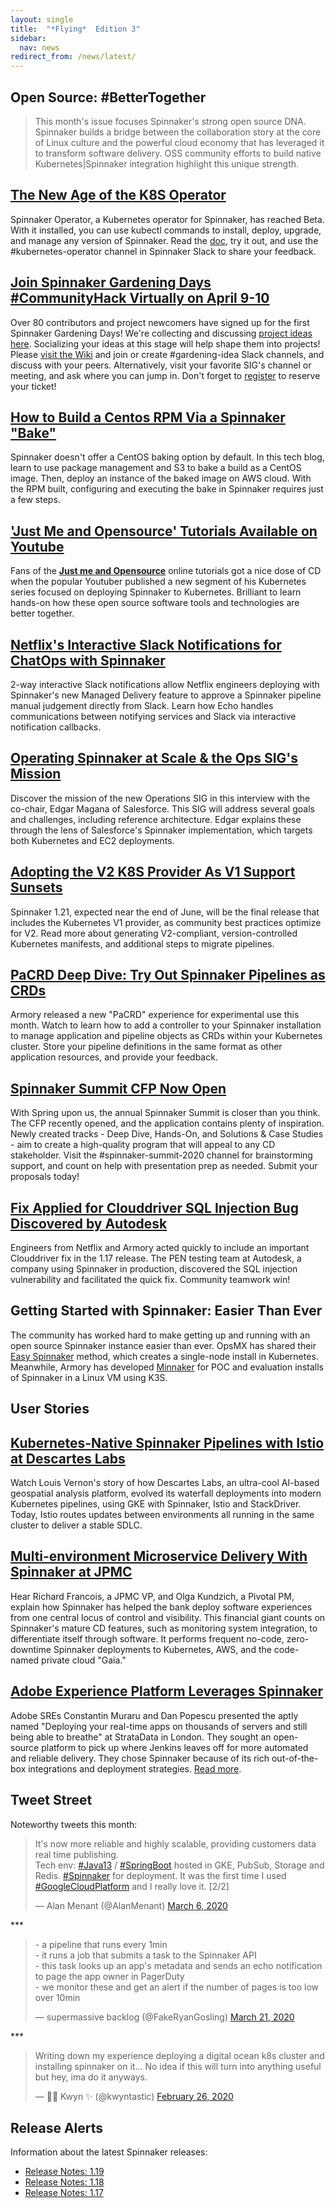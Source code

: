```yaml
---
layout: single
title:  "*Flying*  Edition 3"
sidebar:
  nav: news
redirect_from: /news/latest/
---
```

## Open Source: #BetterTogether
> This month's issue focuses Spinnaker's strong open source DNA. Spinnaker builds a bridge between the collaboration story at the core of Linux culture and the powerful cloud economy that has leveraged it to transform software delivery. OSS community efforts to build native Kubernetes|Spinnaker integration highlight this unique strength.

## [The New Age of the K8S Operator](https://www.armory.io/blog/introducing-spinnaker-operator-a-kubernetes-native-blueprint-for-success/)
Spinnaker Operator, a Kubernetes operator for Spinnaker, has reached Beta. With it installed, you can use kubectl commands to install, deploy, upgrade, and manage any version of Spinnaker. Read the [doc](https://github.com/armory/spinnaker-operator/blob/release-0.3.x/README.md), try it out, and use the #kubernetes-operator channel in Spinnaker Slack to share your feedback.

## [Join Spinnaker Gardening Days #CommunityHack Virtually on April 9-10](https://github.com/spinnaker-hackathon/gardening)
Over 80 contributors and project newcomers have signed up for the first Spinnaker Gardening Days! We're collecting and discussing [project ideas here](https://github.com/spinnaker-hackathon/gardening/wiki/Project-Ideas). Socializing your ideas at this stage will help shape them into projects! Please [visit the Wiki](https://github.com/spinnaker-hackathon/gardening/wiki/Project-Ideas) and join or create #gardening-idea Slack channels, and discuss with your peers. Alternatively, visit your favorite SIG's channel or meeting, and ask where you can jump in. Don't forget to [register](https://www.eventbrite.com/e/spinnaker-gardening-days-communityhack-tickets-97845696111) to reserve your ticket!

## [How to Build a Centos RPM Via a Spinnaker "Bake"](https://blog.opsmx.com/how-to-build-bake-centos-rpm-using-spinnaker/)
Spinnaker doesn't offer a CentOS baking option by default. In this tech blog, learn to use package management and S3 to bake a build as a CentOS image. Then, deploy an instance of the baked image on AWS cloud. With the RPM built, configuring and executing the bake in Spinnaker requires just a few steps.

## ['Just Me and Opensource' Tutorials Available on Youtube](https://www.youtube.com/watch?v=9EUyMjR6jSc&t=2s)
Fans of the __[Just me and Opensource](https://www.youtube.com/user/wenkatn)__ online tutorials got a nice dose of CD when the popular Youtuber published a new segment of his Kubernetes series focused on deploying Spinnaker to Kubernetes. Brilliant to learn hands-on how these open source software tools and technologies are better together.

## [Netflix's Interactive Slack Notifications for ChatOps with Spinnaker](https://blog.spinnaker.io/interacting-with-spinnaker-via-slack-at-netflix-9ab262e8218d)
2-way interactive Slack notifications allow Netflix engineers deploying with Spinnaker's new Managed Delivery feature to approve a Spinnaker pipeline manual judgement directly from Slack. Learn how Echo handles communications between notifying services and Slack via interactive notification callbacks.

## [Operating Spinnaker at Scale & the Ops SIG's Mission](https://www.armory.io/blog/scaling-spinnaker-at-salesforce-the-life-of-a-cloud-ops-architect/)
Discover the mission of the new Operations SIG in this interview with the co-chair, Edgar Magana of Salesforce. This SIG will address several goals and challenges, including reference architecture. Edgar explains these through the lens of Salesforce's Spinnaker implementation, which targets both Kubernetes and EC2 deployments.  

## [Adopting the V2 K8S Provider As V1 Support Sunsets](https://blog.spinnaker.io/farewell-to-the-kubernetes-v1-provider-79d93861c6e4)
Spinnaker 1.21, expected near the end of June, will be the final release that includes the Kubernetes V1 provider, as community best practices optimize for V2. Read more about generating V2-compliant, version-controlled Kubernetes manifests, and additional steps to migrate pipelines.

## [PaCRD Deep Dive: Try Out Spinnaker Pipelines as CRDs](https://www.youtube.com/watch?v=HZtRCyGA7yM)
Armory released a new "PaCRD" experience for experimental use this month. Watch to learn how to add a controller to your Spinnaker installation to manage application and pipeline objects as CRDs within your Kubernetes cluster. Store your pipeline definitions in the same format as other application resources, and provide your feedback.

## [Spinnaker Summit CFP Now Open](https://linuxfoundation.smapply.io/prog/spinnaker_summit_2020/)
With Spring upon us, the annual Spinnaker Summit is closer than you think. The CFP recently opened, and the application contains plenty of inspiration. Newly created tracks - Deep Dive, Hands-On, and Solutions & Case Studies - aim to create a high-quality program that will appeal to any CD stakeholder. Visit the #spinnaker-summit-2020 channel for brainstorming support, and count on help with presentation prep as needed. Submit your proposals today!

## [Fix Applied for Clouddriver SQL Injection Bug Discovered by Autodesk](https://github.com/spinnaker/clouddriver/pull/4435)
Engineers from Netflix and Armory acted quickly to include an important Clouddriver fix in the 1.17 release. The PEN testing team at Autodesk, a company using Spinnaker in production, discovered the SQL injection vulnerability and facilitated the quick fix. Community teamwork win!

## Getting Started with Spinnaker: Easier Than Ever
The community has worked hard to make getting up and running with an open source Spinnaker instance easier than ever. OpsMX has shared their [Easy Spinnaker](https://github.com/OpsMx/enterprise-spinnaker/tree/master/scripts/easy-spinnaker) method, which creates a single-node install in Kubernetes. Meanwhile, Armory has developed [Minnaker](https://github.com/armory/minnaker) for POC and evaluation installs of Spinnaker in a Linux VM using K3S.


## User Stories
## [Kubernetes-Native Spinnaker Pipelines with Istio at Descartes Labs](https://cd.foundation/blog/2020/02/24/descartes-labs-implementation-of-spinnaker-pipelines-the-end-of-waterfall/)
Watch Louis Vernon's story of how Descartes Labs, an ultra-cool AI-based geospatial analysis platform, evolved its waterfall deployments into modern Kubernetes pipelines, using GKE with Spinnaker, Istio and StackDriver.  Today, Istio routes updates between environments all running in the same cluster to deliver a stable SDLC.

## [Multi-environment Microservice Delivery With Spinnaker at JPMC](https://www.infoq.com/presentations/spinnaker-jpmorgan-chase/)
Hear Richard Francois, a JPMC VP, and Olga Kundzich, a Pivotal PM, explain how Spinnaker has helped the bank deploy software experiences from one central locus of control and visibility. This financial giant counts on Spinnaker's mature CD features, such as monitoring system integration, to differentiate itself through software. It performs frequent no-code, zero-downtime Spinnaker deployments to Kubernetes, AWS, and the code-named private cloud "Gaia."

## [Adobe Experience Platform Leverages Spinnaker](https://www.facebook.com/costi.muraru/posts/3088480564511758)
Adobe SREs Constantin Muraru and Dan Popescu presented the aptly named "Deploying your real-time apps on thousands of servers and still being able to breathe" at StrataData in London. They sought an open-source platform to pick up where Jenkins leaves off for more automated and reliable delivery. They chose Spinnaker because of its rich out-of-the-box integrations and deployment strategies. [Read more](https://medium.com/adobetech/experiences-with-spinnaker-on-adobe-experience-platform-bae6cf351f34).

## Tweet Street
Noteworthy tweets this month:
<blockquote class="twitter-tweet"><p lang="en" dir="ltr">It&#39;s now more reliable and highly scalable, providing customers data real time publishing.<br>Tech env: <a href="https://twitter.com/hashtag/Java13?src=hash&amp;ref_src=twsrc%5Etfw">#Java13</a> / <a href="https://twitter.com/hashtag/SpringBoot?src=hash&amp;ref_src=twsrc%5Etfw">#SpringBoot</a> hosted in GKE, PubSub, Storage and Redis. <a href="https://twitter.com/hashtag/Spinnaker?src=hash&amp;ref_src=twsrc%5Etfw">#Spinnaker</a> for deployment. It was the first time I used <a href="https://twitter.com/hashtag/GoogleCloudPlatform?src=hash&amp;ref_src=twsrc%5Etfw">#GoogleCloudPlatform</a> and I really love it. [2/2]</p>&mdash; Alan Menant (@AlanMenant) <a href="https://twitter.com/AlanMenant/status/1235982327085400067?ref_src=twsrc%5Etfw">March 6, 2020</a></blockquote> <script async src="https://platform.twitter.com/widgets.js" charset="utf-8"></script>
***

<blockquote class="twitter-tweet"><p lang="en" dir="ltr">- a pipeline that runs every 1min<br>- it runs a job that submits a task to the Spinnaker API<br>- this task looks up an app&#39;s metadata and sends an echo notification to page the app owner in PagerDuty<br>- we monitor these and get an alert if the number of pages is too low over 10min</p>&mdash; supermassive backlog (@FakeRyanGosling) <a href="https://twitter.com/FakeRyanGosling/status/1241476186670153728?ref_src=twsrc%5Etfw">March 21, 2020</a></blockquote> <script async src="https://platform.twitter.com/widgets.js" charset="utf-8"></script>
***

<blockquote class="twitter-tweet"><p lang="en" dir="ltr">Writing down my experience deploying a digital ocean k8s cluster and installing spinnaker on it... No idea if this will turn into anything useful but hey, ima do it anyways.</p>&mdash; 🏳️‍⚧️ Kwyn ✨ (@kwyntastic) <a href="https://twitter.com/kwyntastic/status/1232805913917976576?ref_src=twsrc%5Etfw">February 26, 2020</a></blockquote> <script async src="https://platform.twitter.com/widgets.js" charset="utf-8"></script>

## Release Alerts
Information about the latest Spinnaker releases:
- [Release Notes: 1.19](https://gist.github.com/spinnaker-release/dbc44ac411d5076002b5db7c64b8c63e)
- [Release Notes: 1.18](https://gist.github.com/spinnaker-release/306d7e241272980642e918f64ed91fe3)
- [Release Notes: 1.17](https://gist.github.com/spinnaker-release/d020714e9190763f27e35701e14c6bc1)
